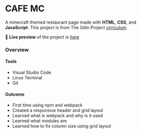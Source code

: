 # CAFE MC
  A minecraft themed restaurant page made with **HTML**, **CSS**, and **JavaScript**.
 This project is from The Odin Project [cirriculum](https://www.theodinproject.com/lessons/node-path-javascript-restaurant-page)
 
 🔗 **Live preview** of the project is [here](https://berksengul17.github.io/restaurant-page/)
 
 ### Overview
 #### **Tools**
 * Visual Studio Code
 * Linux Terminal
 * Git
 
 #### **Outcome**
 * First time using npm and webpack
 * Created a responsive header and grid layout
 * Learned what is webpack and why is it used
 * Learned what modules are
 * Learned how to fix column size using grid layout
